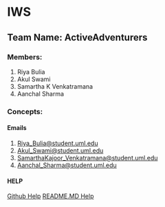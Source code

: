 # IWS
## Team Name: ActiveAdventurers
### Members:
1. Riya Bulia
2. Akul Swami
3. Samartha K Venkatramana
4. Aanchal Sharma
### Concepts:





#### Emails
1. Riya_Bulia@student.uml.edu
2. Akul_Swami@student.uml.edu
3. SamarthaKajoor_Venkatramana@student.uml.edu
4. Aanchal_Sharma@student.uml.edu

#### HELP
[Github Help](https://help.github.com/articles/adding-an-existing-project-to-github-using-the-command-line/)
[README.MD Help](https://help.github.com/articles/basic-writing-and-formatting-syntax/#styling-text)
